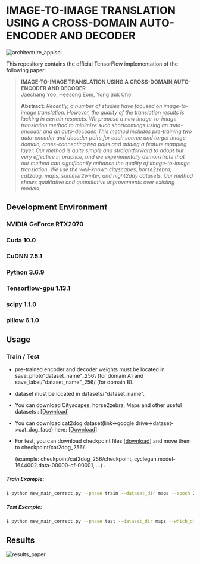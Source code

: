 # IMAGE-TO-IMAGE TRANSLATION USING A CROSS-DOMAIN AUTO-ENCODER AND DECODER

![architecture_applsci](https://user-images.githubusercontent.com/36982015/65848814-bf861580-e382-11e9-9d1c-1aef991849db.png)

This repository contains the official TensorFlow implementation of the following paper:

> **IMAGE-TO-IMAGE TRANSLATION USING A CROSS-DOMAIN AUTO-ENCODER AND DECODER**<br>
> Jaechang Yoo, Heesong Eom, Yong Suk Choi<br>
> 
> **Abstract:** *Recently, a number of studies have focused on image-to-image translation. However, the quality of the translation results is lacking in certain respects. We propose a new image-to-image translation method to minimize such shortcomings using an auto-encoder and an auto-decoder. This method includes pre-training two auto-encoder and decoder pairs for each source and target image domain, cross-connecting two pairs and adding a feature mapping layer. Our method is quite simple and straightforward to adopt but very effective in practice, and we experimentally demonstrate that our method can significantly enhance the quality of image-to-image translation. We use the well-known cityscapes, horse2zebra, cat2dog, maps, summer2winter, and night2day datasets. Our method shows qualitative and quantitative improvements over existing models.*


## Development Environment
### NVIDIA GeForce RTX2070
### Cuda 10.0
### CuDNN 7.5.1
### Python 3.6.9
### Tensorflow-gpu 1.13.1
### scipy 1.1.0
### pillow 6.1.0


## Usage
### Train / Test
* pre-trained encoder and decoder weights must be located in save_photo\"dataset_name"_256\ (for domain A) and save_label/"dataset_name"_256/ (for domain B).
* dataset must be located in datasets/"dataset_name".
* You can download Cityscapes, horse2zebra, Maps and other useful datasets : [[Download](https://people.eecs.berkeley.edu/~taesung_park/CycleGAN/datasets/)]
* You can download cat2dog dataset(link->google drive->dataset->cat_dog_face) here: [[Download](https://github.com/brownvc/ganimorph/)]
* For test, you can download checkpoint files [[download](https://mega.nz/#!J1pDBYhJ!3UYRPpRKOeXdKJMZefpwNEVh4ZMZb5o_f-cCXvY5vKo)] and move them to checkpoint/cat2dog_256/.

   (example: checkpoint/cat2dog_256/checkpoint, cyclegan.model-1644002.data-00000-of-00001, ...) . 

##### Train Example:
```bash
$ python new_main_correct.py --phase train --dataset_dir maps --epoch 200 --batch_size 1
```
##### Test Example:
```bash
$ python new_main_correct.py --phase test --dataset_dir maps --which_direction AtoB --batch_size 1
```


## Results
![results_paper](https://user-images.githubusercontent.com/36982015/65853430-6f17b380-e394-11e9-994b-31c904f7276b.jpg)



